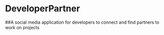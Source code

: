 # DeveloperPartner
##A social media application for developers to connect and find partners to work on projects
